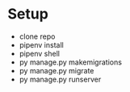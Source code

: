 # Setup
- clone repo
- pipenv install
- pipenv shell
- py manage.py makemigrations
- py manage.py migrate
- py manage.py runserver
